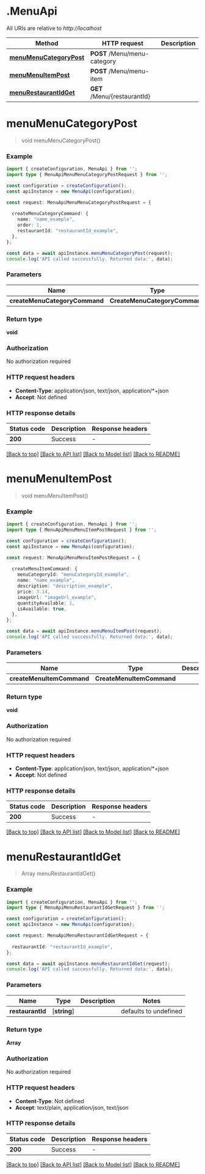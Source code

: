 # .MenuApi

All URIs are relative to *http://localhost*

Method | HTTP request | Description
------------- | ------------- | -------------
[**menuMenuCategoryPost**](MenuApi.md#menuMenuCategoryPost) | **POST** /Menu/menu-category | 
[**menuMenuItemPost**](MenuApi.md#menuMenuItemPost) | **POST** /Menu/menu-item | 
[**menuRestaurantIdGet**](MenuApi.md#menuRestaurantIdGet) | **GET** /Menu/{restaurantId} | 


# **menuMenuCategoryPost**
> void menuMenuCategoryPost()


### Example


```typescript
import { createConfiguration, MenuApi } from '';
import type { MenuApiMenuMenuCategoryPostRequest } from '';

const configuration = createConfiguration();
const apiInstance = new MenuApi(configuration);

const request: MenuApiMenuMenuCategoryPostRequest = {
  
  createMenuCategoryCommand: {
    name: "name_example",
    order: 1,
    restaurantId: "restaurantId_example",
  },
};

const data = await apiInstance.menuMenuCategoryPost(request);
console.log('API called successfully. Returned data:', data);
```


### Parameters

Name | Type | Description  | Notes
------------- | ------------- | ------------- | -------------
 **createMenuCategoryCommand** | **CreateMenuCategoryCommand**|  |


### Return type

**void**

### Authorization

No authorization required

### HTTP request headers

 - **Content-Type**: application/json, text/json, application/*+json
 - **Accept**: Not defined


### HTTP response details
| Status code | Description | Response headers |
|-------------|-------------|------------------|
**200** | Success |  -  |

[[Back to top]](#) [[Back to API list]](README.md#documentation-for-api-endpoints) [[Back to Model list]](README.md#documentation-for-models) [[Back to README]](README.md)

# **menuMenuItemPost**
> void menuMenuItemPost()


### Example


```typescript
import { createConfiguration, MenuApi } from '';
import type { MenuApiMenuMenuItemPostRequest } from '';

const configuration = createConfiguration();
const apiInstance = new MenuApi(configuration);

const request: MenuApiMenuMenuItemPostRequest = {
  
  createMenuItemCommand: {
    menuCategoryId: "menuCategoryId_example",
    name: "name_example",
    description: "description_example",
    price: 3.14,
    imageUrl: "imageUrl_example",
    quantityAvailable: 1,
    isAvailable: true,
  },
};

const data = await apiInstance.menuMenuItemPost(request);
console.log('API called successfully. Returned data:', data);
```


### Parameters

Name | Type | Description  | Notes
------------- | ------------- | ------------- | -------------
 **createMenuItemCommand** | **CreateMenuItemCommand**|  |


### Return type

**void**

### Authorization

No authorization required

### HTTP request headers

 - **Content-Type**: application/json, text/json, application/*+json
 - **Accept**: Not defined


### HTTP response details
| Status code | Description | Response headers |
|-------------|-------------|------------------|
**200** | Success |  -  |

[[Back to top]](#) [[Back to API list]](README.md#documentation-for-api-endpoints) [[Back to Model list]](README.md#documentation-for-models) [[Back to README]](README.md)

# **menuRestaurantIdGet**
> Array<MenuCategoryReadDto> menuRestaurantIdGet()


### Example


```typescript
import { createConfiguration, MenuApi } from '';
import type { MenuApiMenuRestaurantIdGetRequest } from '';

const configuration = createConfiguration();
const apiInstance = new MenuApi(configuration);

const request: MenuApiMenuRestaurantIdGetRequest = {
  
  restaurantId: "restaurantId_example",
};

const data = await apiInstance.menuRestaurantIdGet(request);
console.log('API called successfully. Returned data:', data);
```


### Parameters

Name | Type | Description  | Notes
------------- | ------------- | ------------- | -------------
 **restaurantId** | [**string**] |  | defaults to undefined


### Return type

**Array<MenuCategoryReadDto>**

### Authorization

No authorization required

### HTTP request headers

 - **Content-Type**: Not defined
 - **Accept**: text/plain, application/json, text/json


### HTTP response details
| Status code | Description | Response headers |
|-------------|-------------|------------------|
**200** | Success |  -  |

[[Back to top]](#) [[Back to API list]](README.md#documentation-for-api-endpoints) [[Back to Model list]](README.md#documentation-for-models) [[Back to README]](README.md)


